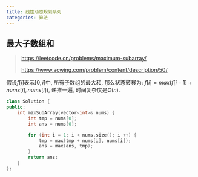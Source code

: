 ```yaml
---
title: 线性动态规划系列
categories: 算法
---
```




## 最大子数组和

> https://leetcode.cn/problems/maximum-subarray/
>
> https://www.acwing.com/problem/content/description/50/

假设$f[i]$表示$[0, i]$中, 所有子数组的最大和, 那么状态转移为: $f[i] = max(f[i - 1] + nums[i], nums[i])$, 递推一遍, 时间复杂度是$O(n)$.

```cpp
class Solution {
public:
    int maxSubArray(vector<int>& nums) {
        int tmp = nums[0];
        int ans = nums[0];

        for (int i = 1; i < nums.size(); i ++) {
            tmp = max(tmp + nums[i], nums[i]);
            ans = max(ans, tmp);
        }
        return ans;
    }
};
```

